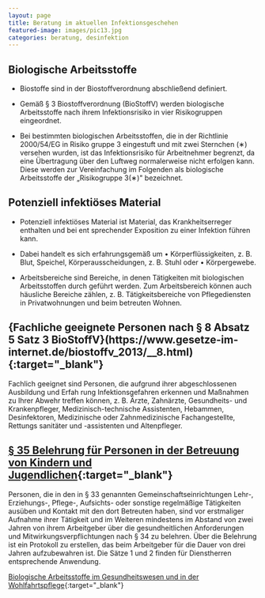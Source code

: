 ```yaml
---
layout: page
title: Beratung im aktuellen Infektionsgeschehen
featured-image: images/pic13.jpg
categories: beratung, desinfektion
---
```


## Biologische Arbeitsstoffe

-   Biostoffe sind in der Biostoffverordnung abschließend definiert.

-   Gemäß § 3 Biostoffverordnung (BioStoffV) werden biologische Arbeitsstoffe nach ihrem Infektionsrisiko in vier Risikogruppen eingeordnet.

-   Bei bestimmten biologischen Arbeitsstoffen, die in der Richtlinie 2000/54/EG in Risiko­ gruppe 3 eingestuft und mit zwei Sternchen (&#8727;) versehen wurden, ist das Infektionsrisiko für Arbeitnehmer begrenzt, da eine Übertragung über den Luftweg normalerweise nicht erfolgen kann. Diese werden zur Vereinfachung im Folgenden als biologische Arbeitsstoffe der „Risikogruppe 3(&#8727;)" bezeichnet. 

## Potenziell infektiöses Material

- Potenziell infektiöses Material ist Material, das Krankheitserreger enthalten und bei ent­ sprechender Exposition zu einer Infektion führen kann.

- Dabei handelt es sich erfahrungsgemäß um • Körperflüssigkeiten, z. B. Blut, Speichel, Körperausscheidungen, z. B. Stuhl oder • Körpergewebe.

- Arbeitsbereiche sind Bereiche, in denen Tätigkeiten mit biologischen Arbeitsstoffen durch­ geführt werden. Zum Arbeitsbereich können auch häusliche Bereiche zählen, z. B. Tätigkeits­bereiche von Pflegediensten in Privatwohnungen und beim betreuten Wohnen.

<h2>{Fachliche geeignete Personen nach § 8 Absatz 5 Satz 3 BioStoffV}(https://www.gesetze-im-internet.de/biostoffv_2013/__8.html){:target="_blank"}</h2>

Fachlich geeignet sind Personen, die aufgrund ihrer abgeschlossenen Ausbildung und Erfah­ rung Infektionsgefahren erkennen und Maßnahmen zu Ihrer Abwehr treffen können, z. B. Ärzte, Zahnärzte, Gesundheits- und Krankenpfleger, Medizinisch-technische Assistenten, Hebammen, Desinfektoren, Medizinische oder Zahnmedizinische Fachangestellte, Rettungs­ sanitäter und -assistenten und Altenpfleger.

## [**§ 35 Belehrung für Personen in der Betreuung von Kindern und Jugendlichen**](https://www.gesetze-im-internet.de/ifsg/__35.html){:target="_blank"}
Personen, die in den in § 33 genannten Gemeinschaftseinrichtungen Lehr-, Erziehungs-, Pflege-, Aufsichts- oder sonstige regelmäßige Tätigkeiten ausüben und Kontakt mit den dort Betreuten haben, sind vor erstmaliger Aufnahme ihrer Tätigkeit und im Weiteren mindestens im Abstand von zwei Jahren von ihrem Arbeitgeber über die gesundheitlichen Anforderungen und Mitwirkungsverpflichtungen nach § 34 zu belehren. Über die Belehrung ist ein Protokoll zu erstellen, das beim Arbeitgeber für die Dauer von drei Jahren aufzubewahren ist. Die Sätze 1 und 2 finden für Dienstherren entsprechende Anwendung.

[Biologische Arbeitsstoffe im Gesundheitswesen und in der Wohlfahrtspflege](https://www.bgw-online.de/SharedDocs/Downloads/DE/Medientypen/DGUV_vorschrift-regel/TRBA250_Biologische-Arbeitsstoffe_bf_Download.pdf?__blob=publicationFile){:target="_blank"}
